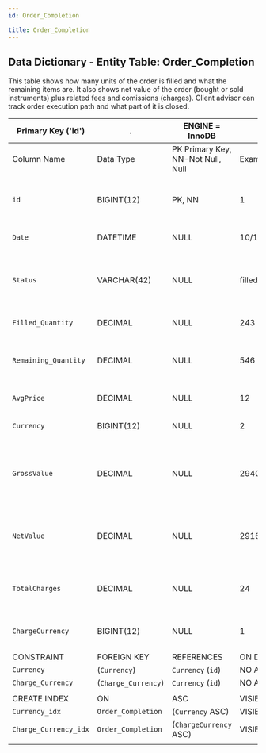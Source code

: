 ```yaml
---
id: Order_Completion

title: Order_Completion
---
```


## Data Dictionary - Entity Table: Order_Completion

This table shows how many units of the order is filled and what the remaining items are.
 It also shows net value of the order (bought or sold instruments) plus related fees and comissions (charges). 
 Client advisor can track order execution path and what part of it is closed.


| Primary Key ('id')|.|ENGINE = InnoDB|.|.|
|---|---|---|---|---|
|Column Name|Data Type|PK Primary Key, NN-Not Null, Null|Example|Comments|
||
|`id`|BIGINT(12)|PK, NN|1|PrimaryKey-ID, Not Null (auto creates)|
|`Date`|DATETIME|NULL|10/10/2020  12:30:00 PM|Order completion date/time|
|`Status`|VARCHAR(42)|NULL|filled;working;cancelled;rejected;completed;expired|Order status. NOT same status as in table Order|
|`Filled_Quantity`|DECIMAL|NULL|243|Filled quantity of the order|
|`Remaining_Quantity`|DECIMAL|NULL|546|Remaining unfilled quantity of the order|
|`AvgPrice`|DECIMAL|NULL|12|Average execution price|
|`Currency`|BIGINT(12)|NULL|2|Order currency|
|`GrossValue`|DECIMAL|NULL|2940|Total value of the order: sum of order itself (net) plus charges (fees and comissions)|
|`NetValue`|DECIMAL|NULL|2916|Net value of the order (without fees and comissions)|
|`TotalCharges`|DECIMAL|NULL|24|Total sum of execution and other fees and comissions|
|`ChargeCurrency`|BIGINT(12)|NULL|1|Fees and comissions currency|
||
|CONSTRAINT|FOREIGN KEY|REFERENCES|ON DELETE|ON UPDATE|
|`Currency`|(`Currency`)|`Currency` (`id`)| NO ACTION|NO ACTION|
|`Charge_Currency`|(`Charge_Currency`)|`Currency` (`id`)| NO ACTION|NO ACTION|
||
|CREATE INDEX|ON|ASC|VISIBLE|.|
|`Currency_idx`|`Order_Completion`|(`Currency` ASC) | VISIBLE|.|
|`Charge_Currency_idx`|`Order_Completion`|(`ChargeCurrency` ASC) | VISIBLE|.|
||
